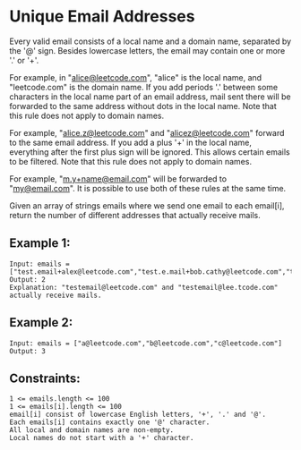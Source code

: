# Unique Email Addresses

Every valid email consists of a local name and a domain name, separated by the '@' sign. Besides lowercase letters, the email may contain one or more '.' or '+'.

For example, in "alice@leetcode.com", "alice" is the local name, and "leetcode.com" is the domain name.
If you add periods '.' between some characters in the local name part of an email address, mail sent there will be forwarded to the same address without dots in the local name. Note that this rule does not apply to domain names.

For example, "alice.z@leetcode.com" and "alicez@leetcode.com" forward to the same email address.
If you add a plus '+' in the local name, everything after the first plus sign will be ignored. This allows certain emails to be filtered. Note that this rule does not apply to domain names.

For example, "m.y+name@email.com" will be forwarded to "my@email.com".
It is possible to use both of these rules at the same time.

Given an array of strings emails where we send one email to each email[i], return the number of different addresses that actually receive mails.

## Example 1:

    Input: emails = ["test.email+alex@leetcode.com","test.e.mail+bob.cathy@leetcode.com","testemail+david@lee.tcode.com"]
    Output: 2
    Explanation: "testemail@leetcode.com" and "testemail@lee.tcode.com" actually receive mails.

## Example 2:

    Input: emails = ["a@leetcode.com","b@leetcode.com","c@leetcode.com"]
    Output: 3

## Constraints:

    1 <= emails.length <= 100
    1 <= emails[i].length <= 100
    email[i] consist of lowercase English letters, '+', '.' and '@'.
    Each emails[i] contains exactly one '@' character.
    All local and domain names are non-empty.
    Local names do not start with a '+' character.
